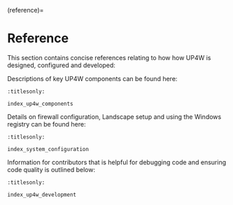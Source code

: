 (reference)=

# Reference

This section contains concise references relating to how how UP4W is designed,
configured and developed:

Descriptions of key UP4W components can be found here:

```{toctree}
:titlesonly:

index_up4w_components
```

Details on firewall configuration, Landscape setup and using the Windows
registry can be found here:

```{toctree}
:titlesonly:

index_system_configuration
```

Information for contributors that is helpful for debugging code and ensuring
code quality is outlined below:

```{toctree}
:titlesonly:

index_up4w_development
```
